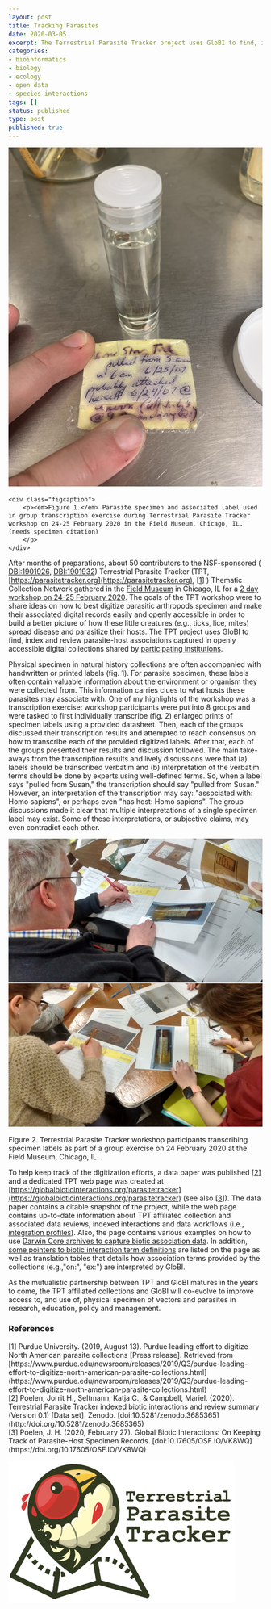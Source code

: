 ```yaml
---
layout: post
title: Tracking Parasites
date: 2020-03-05
excerpt: The Terrestrial Parasite Tracker project uses GloBI to find, index and review parasite-host associations captured in openly accessible digital collections shared by participating institutions.
categories:
- bioinformatics
- biology
- ecology
- open data
- species interactions
tags: []
status: published
type: post
published: true
---
```


<div class="figure figure-globi left">
    <img src="/assets/tpt-workshop-0.jpg" alt="Arctos"/>

    <div class="figcaption">
        <p><em>Figure 1.</em> Parasite specimen and associated label used in group transcription exercise during Terrestrial Parasite Tracker workshop on 24-25 February 2020 in the Field Museum, Chicago, IL. (needs specimen citation)
        </p>
    </div>
</div>

After months of preparations, about 50 contributors to the NSF-sponsored ( [DBI:1901926](https://nsf.gov/awardsearch/showAward?AWD_ID=1901926), [DBI:1901932](https://nsf.gov/awardsearch/showAward?AWD_ID=1901932)) Terrestrial Parasite Tracker (TPT, [https://parasitetracker.org](https://parasitetracker.org), [[1](#1)] ) Thematic Collection Network gathered in the [Field Museum](https://fieldmuseum.org) in Chicago, IL for a [2 day workshop on 24-25 February 2020](https://www.idigbio.org/content/terrestrial-parasite-tracker-workshop-best-practices-and-standardization-digital-data). The goals of the TPT workshop were to share ideas on how to best digitize parasitic arthropods specimen and make their associated digital records easily and openly accessible in order to build a better picture of how these little creatures (e.g., ticks, lice, mites) spread disease and parasitize their hosts. The TPT project uses GloBI to find, index and review parasite-host associations captured in openly accessible digital collections shared by [participating institutions](/parasitetracker/#tpt-collections-status).

Physical specimen in natural history collections are often accompanied with handwritten or printed labels (fig. 1). For parasite specimen, these labels often contain valuable information about the environment or organism they were collected from. This information carries clues to what hosts these parasites may associate with. One of my highlights of the workshop was a transcription exercise: workshop participants were put into 8 groups and were tasked to first individually transcribe (fig. 2) enlarged prints of specimen labels using a provided datasheet. Then, each of the groups discussed their transcription results and attempted to reach consensus on how to transcribe each of the provided digitized labels. After that, each of the groups presented their results and discussion followed. The main take-aways from the transcription results and lively discussions were that (a) labels should be transcribed verbatim and (b) interpretation of the verbatim terms should be done by experts using well-defined terms. So, when a label says "pulled from Susan," the transcription should say "pulled from Susan." However, an interpretation of the transcription may say: "associated with: Homo sapiens", or perhaps even "has host: Homo sapiens". The group discussions made it clear that multiple interpretations of a single specimen label may exist. Some of these interpretations, or subjective claims, may even contradict each other. 

<div class="figure figure-globi right">
    <img src="/assets/tpt-workshop-1.jpg" alt="Workshop participants transcribing labels."/>
    <img src="/assets/tpt-workshop-2.jpg" alt="workshop participants transcribing labels."/>
    <div class="figcaption">
        <p>Figure 2. Terrestrial Parasite Tracker workshop participants transcribing specimen labels as part of a group exercise on 24 February 2020 at the Field Museum, Chicago, IL.
        </p>
    </div>
</div>


To help keep track of the digitization efforts, a data paper was published [[2](#2)] and a dedicated TPT web page was created at [https://globalbioticinteractions.org/parasitetracker](https://globalbioticinteractions.org/parasitetracker) (see also [[3](#3)]). The data paper contains a citable snapshot of the project, while the web page contains up-to-date information about TPT affiliated collection and associated data reviews, indexed interactions and data workflows (i.e., [integration profiles](/parasitetracker/#integration-profiles)). Also, the page contains various examples on how to use [Darwin Core archives to capture biotic association data](/parasitetracker/#dwca-guidelines). In addition, [some pointers to biotic interaction term definitions](/parasitetracker/#supported-terms) are listed on the page  as well as translation tables that details how association terms provided by the collections (e.g.,"on:", "ex:") are interpreted by GloBI.

As the mutualistic partnership between TPT and GloBI matures in the years to come, the TPT affiliated collections and GloBI will co-evolve to improve access to, and use of, physical specimen of vectors and parasites in research, education, policy and management.

### References

<div id="1"></div>
[1] Purdue University. (2019, August 13). Purdue leading effort to digitize North American parasite collections [Press release]. Retrieved from [https://www.purdue.edu/newsroom/releases/2019/Q3/purdue-leading-effort-to-digitize-north-american-parasite-collections.html](https://www.purdue.edu/newsroom/releases/2019/Q3/purdue-leading-effort-to-digitize-north-american-parasite-collections.html)

<div id="2"></div>
[2] Poelen, Jorrit H., Seltmann, Katja C., & Campbell, Mariel. (2020). Terrestrial Parasite Tracker indexed biotic interactions and review summary (Version 0.1) [Data set]. Zenodo. [doi:10.5281/zenodo.3685365](http://doi.org/10.5281/zenodo.3685365)

<div id="3"></div>
[3] Poelen, J. H. (2020, February 27). Global Biotic Interactions: On Keeping Track of Parasite-Host Specimen Records. [doi:10.17605/OSF.IO/VK8WQ](https://doi.org/10.17605/OSF.IO/VK8WQ)

<a href="https://parasitetracker.org"><img src="/assets/TPTlogo_wide.png" alt="Arctos"/></a>


